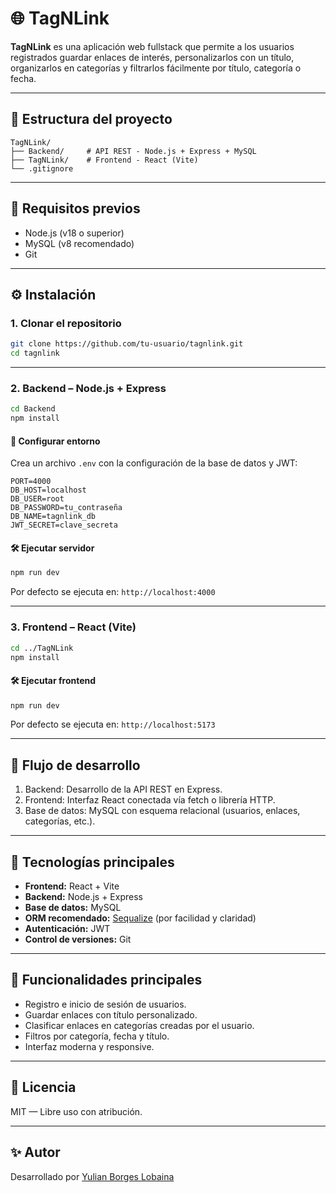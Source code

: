 # 🌐 TagNLink

**TagNLink** es una aplicación web fullstack que permite a los usuarios registrados guardar enlaces de interés, personalizarlos con un título, organizarlos en categorías y filtrarlos fácilmente por título, categoría o fecha.

---

## 📁 Estructura del proyecto

```
TagNLink/
├── Backend/     # API REST - Node.js + Express + MySQL
├── TagNLink/    # Frontend - React (Vite)
└── .gitignore
```

---

## 🚀 Requisitos previos

- Node.js (v18 o superior)
- MySQL (v8 recomendado)
- Git

---

## ⚙️ Instalación

### 1. Clonar el repositorio

```bash
git clone https://github.com/tu-usuario/tagnlink.git
cd tagnlink
```

---

### 2. Backend – Node.js + Express

```bash
cd Backend
npm install
```

#### 🔐 Configurar entorno

Crea un archivo `.env` con la configuración de la base de datos y JWT:

```env
PORT=4000
DB_HOST=localhost
DB_USER=root
DB_PASSWORD=tu_contraseña
DB_NAME=tagnlink_db
JWT_SECRET=clave_secreta
```

#### 🛠️ Ejecutar servidor

```bash
npm run dev
```

Por defecto se ejecuta en: `http://localhost:4000`

---

### 3. Frontend – React (Vite)

```bash
cd ../TagNLink
npm install
```

#### 🛠️ Ejecutar frontend

```bash
npm run dev
```

Por defecto se ejecuta en: `http://localhost:5173`

---

## 🔄 Flujo de desarrollo

1. Backend: Desarrollo de la API REST en Express.
2. Frontend: Interfaz React conectada vía fetch o librería HTTP.
3. Base de datos: MySQL con esquema relacional (usuarios, enlaces, categorías, etc.).

---

## 🧱 Tecnologías principales

- **Frontend:** React + Vite
- **Backend:** Node.js + Express
- **Base de datos:** MySQL
- **ORM recomendado:** [Sequalize](https://www.prisma.io/) (por facilidad y claridad)
- **Autenticación:** JWT
- **Control de versiones:** Git

---

## 📌 Funcionalidades principales

- Registro e inicio de sesión de usuarios.
- Guardar enlaces con título personalizado.
- Clasificar enlaces en categorías creadas por el usuario.
- Filtros por categoría, fecha y título.
- Interfaz moderna y responsive.

---

## 📄 Licencia

MIT — Libre uso con atribución.

---

## ✨ Autor

Desarrollado por [Yulian Borges Lobaina](https://github.com/SlytherinEC)
